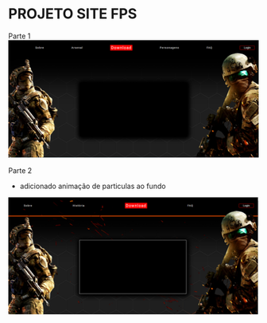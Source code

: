 # PROJETO SITE FPS

Parte 1 
<img src="./assets/imgs/readmeImgs/photo01.png" width="700px">

Parte 2

*   adicionado animação de particulas ao fundo

<img src="./assets/imgs/readmeImgs/photo02.png" width="700px">
